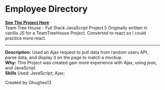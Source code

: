 <h1>Employee Directory</h1>
<a href="https://ghughes-employee-directory.herokuapp.com/" target="_blank"><strong>See The Project Here</strong></a>
<br>
Team Tree House - Full Stack JavaScript Project 5
Originally written in vanilla JS for a TeamTreeHouse Project. Converted to react so I could practice more react.

------------------------------------------------------

**Description:** Used an Ajax request to pull data from random users API, parse data, and display it on the page to match a mockup<br>
**Why:** This Project was created gain more experience with Ajax, using json, and JavaScript<br>
**Skills** Used: JavaScript; Ajax; <br>

Created by Ghughes13
